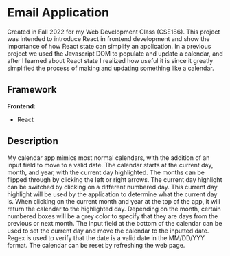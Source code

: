 # Email Application
Created in Fall 2022 for my Web Development Class (CSE186).
This project was intended to introduce React in frontend development and show the importance of how React state can simplify an application. In a previous project we used the Javascript DOM to populate and update a calendar, and after I learned about React state I realized how useful it is since it greatly simplified the process of making and updating something like a calendar.

## Framework
**Frontend:**
- React

## Description
My calendar app mimics most normal calendars, with the addition of an input field to move to a valid date. The calendar starts at the current day, month, and year, with the current day highlighted. The months can be flipped through by clicking the left or right arrows. The current day highlight can be switched by clicking on a different numbered day. This current day highlight will be used by the application to determine what the current day is. When clicking on the current month and year at the top of the app, it will return the calendar to the highlighted day. Depending on the month, certain numbered boxes will be a grey color to specify that they are days from the previous or next month. The input field at the bottom of the calendar can be used to set the current day and move the calendar to the inputted date. Regex is used to verify that the date is a valid date in the MM/DD/YYY format. The calendar can be reset by refreshing the web page. 
